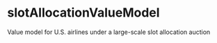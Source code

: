 # slotAllocationValueModel
Value model for U.S. airlines under a large-scale slot allocation auction
